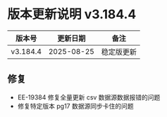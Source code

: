 # 版本更新说明 v3.184.4

| 版本号<br/>   | 更新日期<br/>   | 备注<br/>       |
| ------------- | --------------- | --------------- |
| v3.184.4<br/> | 2025-08-25<br/> | 稳定版更新<br/> |

## 修复

- EE-19384 修复全量更新 csv 数据源数据报错的问题
- 修复特定版本 pg17 数据源同步卡住的问题

